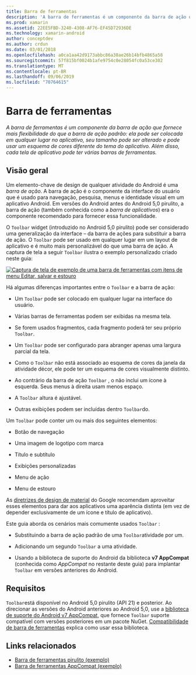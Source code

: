 ```yaml
---
title: Barra de ferramentas
description: 'A barra de ferramentas é um componente da barra de ação que fornece mais flexibilidade do que a barra de ação padrão: ela pode ser colocada em qualquer lugar no aplicativo, seu tamanho pode ser alterado e pode usar um esquema de cores diferente do tema do aplicativo. Além disso, cada tela de aplicativo pode ter várias barras de ferramentas.'
ms.prod: xamarin
ms.assetid: 22EE5FBD-3240-4308-AF76-EF45D72936DE
ms.technology: xamarin-android
author: conceptdev
ms.author: crdun
ms.date: 03/01/2018
ms.openlocfilehash: a0ca1aa42d9173abbc86a38ae26b14bfb4865a58
ms.sourcegitcommit: 57f815bf0024b1afe9754c0e28054fc0a53ce302
ms.translationtype: MT
ms.contentlocale: pt-BR
ms.lasthandoff: 09/06/2019
ms.locfileid: "70764615"
---
```

# <a name="toolbar"></a>Barra de ferramentas

_A barra de ferramentas é um componente da barra de ação que fornece mais flexibilidade do que a barra de ação padrão: ela pode ser colocada em qualquer lugar no aplicativo, seu tamanho pode ser alterado e pode usar um esquema de cores diferente do tema do aplicativo. Além disso, cada tela de aplicativo pode ter várias barras de ferramentas._

## <a name="overview"></a>Visão geral

Um elemento-chave de design de qualquer atividade do Android é uma *barra de ação*. A barra de ação é o componente da interface do usuário que é usado para navegação, pesquisa, menus e identidade visual em um aplicativo Android. Em versões do Android antes do Android 5,0 pirulito, a barra de ação (também conhecida como a *barra de aplicativos*) era o componente recomendado para fornecer essa funcionalidade. 

O `Toolbar` widget (introduzido no Android 5,0 pirulito) pode ser considerado uma generalização da interface &ndash; da barra de ações para substituir a barra de ação. O `Toolbar` pode ser usado em qualquer lugar em um layout de aplicativo e é muito mais personalizável do que uma barra de ação. A captura de tela a seguir `Toolbar` ilustra o exemplo personalizado criado neste guia: 

[![Captura de tela de exemplo de uma barra de ferramentas com itens de menu Editar, salvar e estouro](images/01-toolbar-sml.png)](images/01-toolbar.png#lightbox)

Há algumas diferenças importantes entre o `Toolbar` e a barra de ação: 

- Um `Toolbar` pode ser colocado em qualquer lugar na interface do usuário.

- Várias barras de ferramentas podem ser exibidas na mesma tela.

- Se forem usados fragmentos, cada fragmento poderá ter seu próprio `Toolbar`. 

- Um `Toolbar` pode ser configurado para abranger apenas uma largura parcial da tela. 

- Como o `Toolbar` não está associado ao esquema de cores da janela da atividade décor, ele pode ter um esquema de cores visualmente distinto. 

- Ao contrário da barra de ação `Toolbar` , o não inclui um ícone à esquerda. Seus menus à direita usam menos espaço. 

- A `Toolbar` altura é ajustável. 

- Outras exibições podem ser incluídas dentro `Toolbar`do. 

Um `Toolbar` pode conter um ou mais dos seguintes elementos: 

- Botão de navegação

- Uma imagem de logotipo com marca

- Título e subtítulo

- Exibições personalizadas

- Menu de ação

- Menu de estouro

As [diretrizes de design de material](https://material.google.com/) do Google recomendam aproveitar esses elementos para dar aos aplicativos uma aparência distinta (em vez de depender exclusivamente de um ícone e título de aplicativo). 

Este guia aborda os cenários mais comumente usados `Toolbar` :

- Substituindo a barra de ação padrão de uma `Toolbar`atividade por um. 

- Adicionando um segundo `Toolbar` a uma atividade.

- Usando a biblioteca de suporte do Android da biblioteca **v7 AppCompat** (conhecida como *AppCompat* no restante deste guia) para implantar `Toolbar` em versões anteriores do Android. 

## <a name="requirements"></a>Requisitos

`Toolbar`está disponível no Android 5,0 pirulito (API 21) e posterior. Ao direcionar as versões do Android anteriores ao Android 5,0, use a [biblioteca de suporte do Android v7 AppCompat](https://www.nuget.org/packages/Xamarin.Android.Support.v7.AppCompat/), que fornece `Toolbar` suporte compatível com versões posteriores em um pacote NuGet. 
[Compatibilidade de barra de ferramentas](~/android/user-interface/controls/tool-bar/toolbar-compatibility.md) explica como usar essa biblioteca. 

## <a name="related-links"></a>Links relacionados

- [Barra de ferramentas pirulito (exemplo)](https://docs.microsoft.com/samples/xamarin/monodroid-samples/android50-toolbar)
- [Barra de ferramentas AppCompat (exemplo)](https://docs.microsoft.com/samples/xamarin/monodroid-samples/supportv7-appcompat-toolbar)
